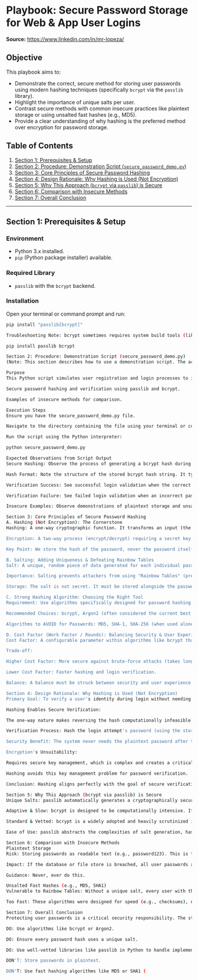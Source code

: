 # Playbook: Secure Password Storage for Web & App User Logins

**Source:** https://www.linkedin.com/in/mr-lopeza/

## Objective

This playbook aims to:

* Demonstrate the correct, secure method for storing user passwords using modern hashing techniques (specifically `bcrypt` via the `passlib` library).
* Highlight the importance of unique salts per user.
* Contrast secure methods with common insecure practices like plaintext storage or using unsalted fast hashes (e.g., MD5).
* Provide a clear understanding of why hashing is the preferred method over encryption for password storage.

## Table of Contents

1.  [Section 1: Prerequisites & Setup](#section-1-prerequisites--setup)
2.  [Section 2: Procedure: Demonstration Script (`secure_password_demo.py`)](#section-2-procedure-demonstration-script-secure_password_demopy)
3.  [Section 3: Core Principles of Secure Password Hashing](#section-3-core-principles-of-secure-password-hashing)
4.  [Section 4: Design Rationale: Why Hashing is Used (Not Encryption)](#section-4-design-rationale-why-hashing-is-used-not-encryption)
5.  [Section 5: Why This Approach (`bcrypt` via `passlib`) is Secure](#section-5-why-this-approach-bcrypt-via-passlib-is-secure)
6.  [Section 6: Comparison with Insecure Methods](#section-6-comparison-with-insecure-methods)
7.  [Section 7: Overall Conclusion](#section-7-overall-conclusion)

---

## Section 1: Prerequisites & Setup

### Environment
* Python 3.x installed.
* `pip` (Python package installer) available.

### Required Library
* `passlib` with the `bcrypt` backend.

### Installation
Open your terminal or command prompt and run:

```bash
pip install "passlib[bcrypt]"

Troubleshooting Note: bcrypt sometimes requires system build tools (like C compilers). If the installation fails, consult the bcrypt documentation specific to your operating system or try installing the components separately:

pip install passlib bcrypt

Section 2: Procedure: Demonstration Script (secure_password_demo.py)
(Note: This section describes how to use a demonstration script. The actual Python code for secure_password_demo.py should be obtained separately, potentially from the source repository.)

Purpose
This Python script simulates user registration and login processes to illustrate:

Secure password hashing and verification using passlib and bcrypt.

Examples of insecure methods for comparison.

Execution Steps
Ensure you have the secure_password_demo.py file.

Navigate to the directory containing the file using your terminal or command prompt.

Run the script using the Python interpreter:

python secure_password_demo.py

Expected Observations from Script Output
Secure Hashing: Observe the process of generating a bcrypt hash during the simulated registration.

Hash Format: Note the structure of the stored bcrypt hash string. It typically includes markers for the algorithm ($2b$), the cost factor, the salt, and the resulting hash digest, all encoded together.

Verification Success: See successful login validation when the correct password is provided. passlib handles extracting the salt and settings from the stored hash for verification.

Verification Failure: See failed login validation when an incorrect password is provided.

Insecure Examples: Observe demonstrations of plaintext storage and unsalted MD5 hashing, clearly showing why these are weak and easily compromised.

Section 3: Core Principles of Secure Password Hashing
A. Hashing (Not Encryption): The Cornerstone
Hashing: A one-way cryptographic function. It transforms an input (the password) into a fixed-size, irreversible string (the hash). It's computationally infeasible to reverse this process and recover the original password from the hash.

Encryption: A two-way process (encrypt/decrypt) requiring a secret key. This is unsuitable for password storage because if the encryption key is compromised, all stored passwords can be decrypted and exposed.

Key Point: We store the hash of the password, never the password itself in a recoverable format.

B. Salting: Adding Uniqueness & Defeating Rainbow Tables
Salt: A unique, random piece of data generated for each individual password before it is hashed.

Importance: Salting prevents attackers from using "Rainbow Tables" (precomputed tables of common passwords and their corresponding hashes). By adding a unique salt (hash(password + salt)), even if two users have the same password, their stored hashes will be different.

Storage: The salt is not secret. It must be stored alongside the password hash so it can be used during the login verification process. Libraries like passlib typically embed the salt within the generated hash string itself.

C. Strong Hashing Algorithm: Choosing the Right Tool
Requirement: Use algorithms specifically designed for password hashing. These are intentionally slow and computationally expensive to make brute-force attacks (trying many password guesses) much harder and time-consuming.

Recommended Choices: bcrypt, Argon2 (often considered the current best practice), scrypt.

Algorithms to AVOID for Passwords: MD5, SHA-1, SHA-256 (when used alone without proper salting and key stretching/cost factors). These algorithms are far too fast for password hashing and are vulnerable to various attacks.

D. Cost Factor (Work Factor / Rounds): Balancing Security & User Experience
Cost Factor: A configurable parameter within algorithms like bcrypt that controls how computationally expensive (and therefore slow) the hashing process is.

Trade-off:

Higher Cost Factor: More secure against brute-force attacks (takes longer per guess).

Lower Cost Factor: Faster hashing and login verification.

Balance: A balance must be struck between security and user experience (login time). passlib uses sensible default cost factors, but these can be tuned based on your server hardware capabilities and security requirements.

Section 4: Design Rationale: Why Hashing is Used (Not Encryption)
Primary Goal: To verify a user's identity during login without needing to store their actual password in a format that could be reversed or recovered.

Hashing Enables Secure Verification:

The one-way nature makes reversing the hash computationally infeasible.

Verification Process: Hash the login attempt's password (using the stored salt) and compare the resulting hash to the stored hash. If they match, the password is correct.

Security Benefit: The system never needs the plaintext password after the initial registration hashing. The comparison happens between hashes.

Encryption's Unsuitability:

Requires secure key management, which is complex and creates a critical single point of failure. If the key is stolen, all encrypted data (passwords) become vulnerable.

Hashing avoids this key management problem for password verification.

Conclusion: Hashing aligns perfectly with the goal of secure verification without storing the secret itself, avoiding the significant risks associated with managing encryption keys for this purpose.

Section 5: Why This Approach (bcrypt via passlib) is Secure
Unique Salts: passlib automatically generates a cryptographically secure, unique salt for every password hash, effectively mitigating rainbow table attacks.

Adaptive & Slow: bcrypt is designed to be computationally intensive. Its adjustable cost factor allows you to make it slower as computing power increases over time, hindering brute-force guessing attempts far more effectively than fast hashes like MD5 or SHA1.

Standard & Vetted: bcrypt is a widely adopted and heavily scrutinized industry standard for password hashing. passlib provides a high-level, robust, and correct implementation.

Ease of Use: passlib abstracts the complexities of salt generation, hash formatting, and the verification logic, making it easier for developers to implement secure password handling correctly.

Section 6: Comparison with Insecure Methods
Plaintext Storage
Risk: Storing passwords as readable text (e.g., password123). This is the most dangerous method possible.

Impact: If the database or file store is breached, all user passwords are immediately exposed and compromised.

Guidance: Never, ever do this.

Unsalted Fast Hashes (e.g., MD5, SHA1)
Vulnerable to Rainbow Tables: Without a unique salt, every user with the same password (e.g., "password") will have the exact same hash. Attackers use precomputed tables (rainbow tables) to instantly find the password for common hashes.

Too Fast: These algorithms were designed for speed (e.g., checksums), not security against brute force. Modern hardware can compute billions of MD5 or SHA1 hashes per second, making it feasible for attackers to guess common passwords very quickly via brute-force attacks.

Section 7: Overall Conclusion
Protecting user passwords is a critical security responsibility. The standard and recommended approach involves using a strong, adaptive, and properly salted hashing algorithm.

DO: Use algorithms like bcrypt or Argon2.

DO: Ensure every password hash uses a unique salt.

DO: Use well-vetted libraries like passlib in Python to handle implementation details correctly.

DON'T: Store passwords in plaintext.

DON'T: Use fast hashing algorithms like MD5 or SHA1 (
